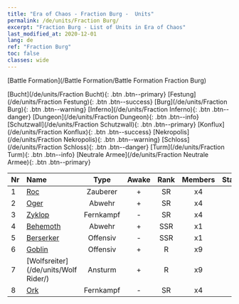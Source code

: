 ```yaml
---
title: "Era of Chaos - Fraction Burg -  Units"
permalink: /de/units/Fraction Burg/
excerpt: "Fraction Burg - List of Units in Era of Chaos"
last_modified_at: 2020-12-01
lang: de
ref: "Fraction Burg"
toc: false
classes: wide
---
```

  [Battle Formation](/Battle Formation/Battle Formation Fraction Burg)

 [Bucht](/de/units/Fraction Bucht){: .btn .btn--primary} [Festung](/de/units/Fraction Festung){: .btn .btn--success} [Burg](/de/units/Fraction Burg){: .btn .btn--warning} [Inferno](/de/units/Fraction Inferno){: .btn .btn--danger} [Dungeon](/de/units/Fraction Dungeon){: .btn .btn--info} [Schutzwall](/de/units/Fraction Schutzwall){: .btn .btn--primary} [Konflux](/de/units/Fraction Konflux){: .btn .btn--success} [Nekropolis](/de/units/Fraction Nekropolis){: .btn .btn--warning} [Schloss](/de/units/Fraction Schloss){: .btn .btn--danger} [Turm](/de/units/Fraction Turm){: .btn .btn--info} [Neutrale Armee](/de/units/Fraction Neutrale Armee){: .btn .btn--primary} 

  | Nr |         Name        |   Type   | Awake |    Rank   |   Members     |  Stars  |  Attack  |     HP    |    Art     |
  |:---|:--------------------|:--------:|:-----:|:---------:|:-------------:|:-------:|:--------:|:---------:|:-----------|
  | 1 | [Roc](/de/units/Roc/) | Zauberer | + | SR | x4 | <i class="fas fa-star"/><i class="fas fa-star"/> | 792.0 | 4978 |  leiniao  |
  | 2 | [Oger](/de/units/Ogre/) | Abwehr | + | SR | x4 | <i class="fas fa-star"/><i class="fas fa-star"/> | 107.6 | 2523 |  shirenmo  |
  | 3 | [Zyklop](/de/units/Cyclops/) | Fernkampf | - | SR | x4 | <i class="fas fa-star"/><i class="fas fa-star"/> | 678.8 | 5091 |  duyanjuren  |
  | 4 | [Behemoth](/de/units/Behemoth/) | Abwehr | + | SSR | x1 | <i class="fas fa-star"/><i class="fas fa-star"/><i class="fas fa-star"/> | 407.3 | 10182 |  bimengjushou  |
  | 5 | [Berserker](/de/units/Berserker/) | Offensiv | - | SSR | x1 | <i class="fas fa-star"/><i class="fas fa-star"/><i class="fas fa-star"/> | 678.8 | 5317 |  kuangzhanshi  |
  | 6 | [Goblin](/de/units/Goblin/) | Offensiv | + | R | x9 | <i class="fas fa-star"/> | 82.7 | 761 |  dijingzhanshi  |
  | 7 | [Wolfsreiter](/de/units/Wolf Rider/) | Ansturm | + | R | x9 | <i class="fas fa-star"/> | 72.8 | 860 |  langqibing  |
  | 8 | [Ork](/de/units/Orc/) | Fernkampf | - | SR | x4 | <i class="fas fa-star"/><i class="fas fa-star"/> | 82.7 | 662 |  shourentoufushou  |
